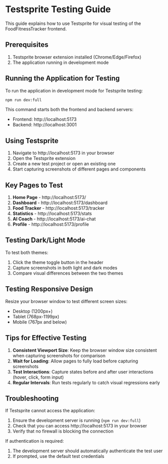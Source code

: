# Testsprite Testing Guide

This guide explains how to use Testsprite for visual testing of the FoodFitnessTracker frontend.

## Prerequisites

1. Testsprite browser extension installed (Chrome/Edge/Firefox)
2. The application running in development mode

## Running the Application for Testing

To run the application in development mode for Testsprite testing:

```bash
npm run dev:full
```

This command starts both the frontend and backend servers:
- Frontend: http://localhost:5173
- Backend: http://localhost:3001

## Using Testsprite

1. Navigate to http://localhost:5173 in your browser
2. Open the Testsprite extension
3. Create a new test project or open an existing one
4. Start capturing screenshots of different pages and components

## Key Pages to Test

1. **Home Page** - http://localhost:5173/
2. **Dashboard** - http://localhost:5173/dashboard
3. **Food Tracker** - http://localhost:5173/tracker
4. **Statistics** - http://localhost:5173/stats
5. **AI Coach** - http://localhost:5173/ai-chat
6. **Profile** - http://localhost:5173/profile

## Testing Dark/Light Mode

To test both themes:
1. Click the theme toggle button in the header
2. Capture screenshots in both light and dark modes
3. Compare visual differences between the two themes

## Testing Responsive Design

Resize your browser window to test different screen sizes:
- Desktop (1200px+)
- Tablet (768px-1199px)
- Mobile (767px and below)

## Tips for Effective Testing

1. **Consistent Viewport Size**: Keep the browser window size consistent when capturing screenshots for comparison
2. **Wait for Loading**: Allow pages to fully load before capturing screenshots
3. **Test Interactions**: Capture states before and after user interactions (hover, click, form input)
4. **Regular Intervals**: Run tests regularly to catch visual regressions early

## Troubleshooting

If Testsprite cannot access the application:
1. Ensure the development server is running (`npm run dev:full`)
2. Check that you can access http://localhost:5173 in your browser
3. Verify that no firewall is blocking the connection

If authentication is required:
1. The development server should automatically authenticate the test user
2. If prompted, use the default test credentials